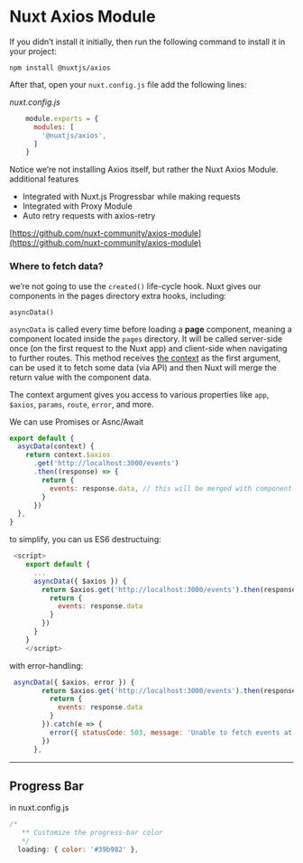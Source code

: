 # Nuxt Axios Module

If you didn’t install it initially, then run the following command to install it in your project:

```
npm install @nuxtjs/axios
```

After that, open your `nuxt.config.js` file add the following lines:

*nuxt.config.js*

```javascript
    module.exports = {
      modules: [
        '@nuxtjs/axios',
      ]
    }
```

Notice we’re not installing Axios itself, but rather the Nuxt Axios Module. additional features

- Integrated with Nuxt.js Progressbar while making requests
- Integrated with Proxy Module
- Auto retry requests with axios-retry

[https://github.com/nuxt-community/axios-module](https://github.com/nuxt-community/axios-module)

### Where to fetch data?

we’re not going to use the `created()` life-cycle hook. Nuxt gives our components in the pages directory extra hooks, including:

`asyncData()`

`asyncData` is called every time before loading a **page** component, meaning a component located inside the `pages` directory. It will be called server-side once (on the first request to the Nuxt app) and client-side when navigating to further routes. This method receives [the context](https://nuxtjs.org/api/context) as the first argument, can be used it to fetch some data (via API) and then Nuxt will merge the return value with the component data.

The context argument gives you access to various properties like `app`, `$axios`, `params`, `route`, `error`, and more. 

We can use Promises or Asnc/Await

```js
export default {
  asycData(context) {
    return context.$axios
      .get('http://localhost:3000/events')
      .then((response) => {
        return {
          events: response.data, // this will be merged with component data
        }
      })
  },
}
```



to simplify, you can us ES6 destructuing:

```js
 <script>
    export default {
      ...
      asyncData({ $axios }) {
        return $axios.get('http://localhost:3000/events').then(response => {
          return {
            events: response.data
          }
        })
      }
    }
    </script>
```

with error-handling:

```js
 asyncData({ $axios, error }) {
        return $axios.get('http://localhost:3000/events').then(response => {
          return {
            events: response.data
          }
        }).catch(e => {
          error({ statusCode: 503, message: 'Unable to fetch events at this time, please try again' })
        })
      },
```

------

## Progress Bar

in nuxt.config.js

```js
/*
   ** Customize the progress-bar color
   */
  loading: { color: '#39b982' },
```

